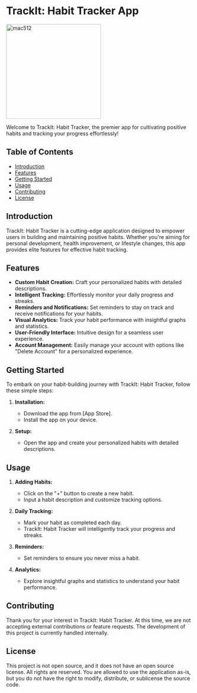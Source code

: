 # TrackIt: Habit Tracker App

<img width="256" alt="mac512" src="https://github.com/st-yim/TrackIt-HabitTracker/assets/129474155/a55b23ee-8fbd-4340-a905-5d5c5081c15a">

Welcome to TrackIt: Habit Tracker, the premier app for cultivating positive habits and tracking your progress effortlessly!

## Table of Contents
- [Introduction](#introduction)
- [Features](#features)
- [Getting Started](#getting-started)
- [Usage](#usage)
- [Contributing](#contributing)
- [License](#license)

## Introduction

TrackIt: Habit Tracker is a cutting-edge application designed to empower users in building and maintaining positive habits. Whether you're aiming for personal development, health improvement, or lifestyle changes, this app provides elite features for effective habit tracking.

## Features

- **Custom Habit Creation:** Craft your personalized habits with detailed descriptions.
- **Intelligent Tracking:** Effortlessly monitor your daily progress and streaks.
- **Reminders and Notifications:** Set reminders to stay on track and receive notifications for your habits.
- **Visual Analytics:** Track your habit performance with insightful graphs and statistics.
- **User-Friendly Interface:** Intuitive design for a seamless user experience.
- **Account Management:** Easily manage your account with options like "Delete Account" for a personalized experience.

## Getting Started

To embark on your habit-building journey with TrackIt: Habit Tracker, follow these simple steps:

1. **Installation:**
   - Download the app from [App Store].
   - Install the app on your device.

2. **Setup:**
   - Open the app and create your personalized habits with detailed descriptions.

## Usage

1. **Adding Habits:**
   - Click on the "+" button to create a new habit.
   - Input a habit description and customize tracking options.

2. **Daily Tracking:**
   - Mark your habit as completed each day.
   - TrackIt: Habit Tracker will intelligently track your progress and streaks.

3. **Reminders:**
   - Set reminders to ensure you never miss a habit.

4. **Analytics:**
   - Explore insightful graphs and statistics to understand your habit performance.

## Contributing

Thank you for your interest in TrackIt: Habit Tracker. At this time, we are not accepting external contributions or feature requests. The development of this project is currently handled internally.

## License

This project is not open source, and it does not have an open source license. All rights are reserved. You are allowed to use the application as-is, but you do not have the right to modify, distribute, or sublicense the source code.
